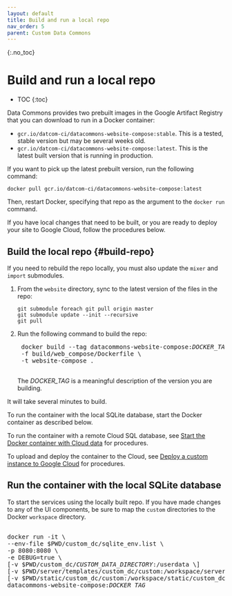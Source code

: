 ```yaml
---
layout: default
title: Build and run a local repo
nav_order: 5
parent: Custom Data Commons
---
```


{:.no_toc}
# Build and run a local repo

* TOC
{:toc}

Data Commons provides two prebuilt images in the Google Artifact Registry that you can download to run in a Docker container:

-  `gcr.io/datcom-ci/datacommons-website-compose:stable`. This is a tested, stable version but may be several weeks old.
-  `gcr.io/datcom-ci/datacommons-website-compose:latest`. This is the latest built version that is running in production.

If you want to pick up the latest prebuilt version, run the following command:

```shell  
docker pull gcr.io/datcom-ci/datacommons-website-compose:latest  
```

Then, restart Docker, specifying that repo as the argument to the `docker run` command.

If you have local changes that need to be built, or you are ready to deploy your site to Google Cloud, follow the procedures below.

## Build the local repo {#build-repo}

If you need to rebuild the repo locally, you must also update the `mixer` and `import` submodules.

1. From the `website` directory, sync to the latest version of the files in the repo:

    ```shell  
    git submodule foreach git pull origin master  
    git submodule update --init --recursive  
    git pull 
    ```
1. Run the following command to build the repo:

    <pre>
    docker build --tag datacommons-website-compose:<var>DOCKER_TAG</var> \
    -f build/web_compose/Dockerfile \
    -t website-compose .  
    </pre>

    The _DOCKER_TAG_ is a meaningful description of the version you are building.

It will take several minutes to build. 

To run the container with the local SQLite database, start the Docker container as described below. 

To run the container with a remote Cloud SQL database, see [Start the Docker container with Cloud data](/custom_dc/data_cloud.html#docker-data) for procedures.

To upload and deploy the container to the Cloud, see [Deploy a custom instance to Google Cloud](/custom_dc/deploy_cloud.html) for procedures.


## Run the container with the local SQLite database

To start the services using the locally built repo. If you have made changes to any of the UI components, be sure to map the `custom` directories to the Docker `workspace` directory.

<pre>  
docker run -it \  
--env-file $PWD/custom_dc/sqlite_env.list \  
-p 8080:8080 \  
-e DEBUG=true \  
[-v $PWD/custom_dc/<var>CUSTOM_DATA_DIRECTORY</var>:/userdata \]  
[-v $PWD/server/templates/custom_dc/custom:/workspace/server/templates/custom_dc/custom \]  
[-v $PWD/static/custom_dc/custom:/workspace/static/custom_dc/custom \]
datacommons-website-compose:<var>DOCKER_TAG</var>  
</pre>
